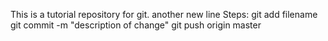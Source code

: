 This is a tutorial repository for git.
another new line
Steps:
	git add filename
	git commit -m "description of change"
	git push origin master

